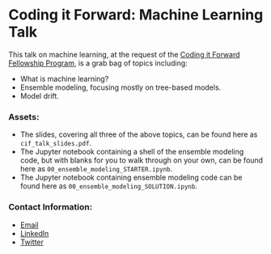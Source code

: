# Coding it Forward: Machine Learning Talk

This talk on machine learning, at the request of the [Coding it Forward Fellowship Program](https://www.codingitforward.com/), is a grab bag of topics including:
- What is machine learning?
- Ensemble modeling, focusing mostly on tree-based models.
- Model drift.

### Assets:
- The slides, covering all three of the above topics, can be found here as `cif_talk_slides.pdf`.
- The Jupyter notebook containing a shell of the ensemble modeling code, but with blanks for you to walk through on your own, can be found here as `00_ensemble_modeling_STARTER.ipynb`.
- The Jupyter notebook containing ensemble modeling code can be found here as `00_ensemble_modeling_SOLUTION.ipynb`.

### Contact Information:
- [Email](mailto:matt@betavector.com)
- [LinkedIn](https://www.linkedin.com/in/MatthewBrems)
- [Twitter](https://www.twitter.com/MatthewBrems)
